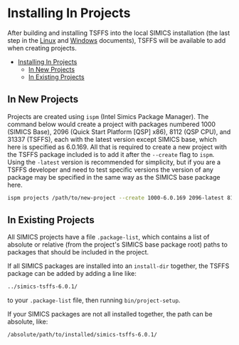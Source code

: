 # Installing In Projects

After building and installing TSFFS into the local SIMICS installation (the last step in
the [Linux](../setup/linux.md#build-tsffs) and
[Windows](../setup/windows.md#build-tsffs) documents), TSFFS will be available to add
when creating projects.

- [Installing In Projects](#installing-in-projects)
  - [In New Projects](#in-new-projects)
  - [In Existing Projects](#in-existing-projects)

## In New Projects

Projects are created using `ispm` (Intel Simics Package Manager). The command below
would create a project with packages numbered 1000 (SIMICS Base), 2096 (Quick Start
Platform [QSP] x86), 8112 (QSP CPU), and 31337 (TSFFS), each with the latest version
except SIMICS base, which here is specified as 6.0.169. All that is required to create
a new project with the TSFFS package included is to add it after the `--create` flag
to `ispm`. Using the `-latest` version is recommended for simplicity, but if you are a
TSFFS developer and need to test specific versions the version of any package may be
specified in the same way as the SIMICS base package here.

```sh
ispm projects /path/to/new-project --create 1000-6.0.169 2096-latest 8112-latest 31337-latest
```

## In Existing Projects

All SIMICS projects have a file `.package-list`, which contains a list of absolute or
relative (from the project's SIMICS base package root) paths to packages that should
be included in the project.

If all SIMICS packages are installed into an `install-dir` together, the TSFFS package
can be added by adding a line like:

```txt
../simics-tsffs-6.0.1/
```

to your `.package-list` file, then running `bin/project-setup`.

If your SIMICS packages are not all installed together, the path can be absolute, like:

```txt
/absolute/path/to/installed/simics-tsffs-6.0.1/
```